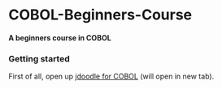 # COBOL-Beginners-Course
#### A beginners course in COBOL

### Getting started
First of all, open up <a href="https://www.jdoodle.com/execute-cobol-online/" target="_blank">jdoodle for COBOL</a> (will open in new tab).
